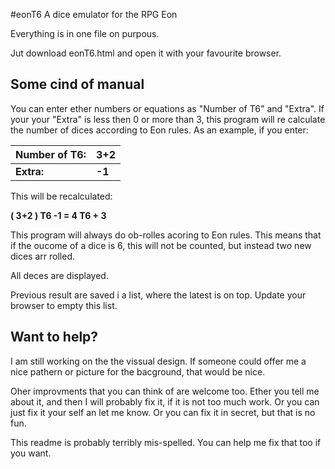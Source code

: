 #eonT6
A dice emulator for the RPG Eon

Everything is in one file on purpous.

Jut download eonT6.html and open it with your favourite browser.

## Some cind of manual
You can enter ether numbers or equations as "Number of T6" and "Extra". If your your "Extra" is less then 0 or more than 3, this program will re calculate the number of dices according to Eon rules.
As an example, if you enter:

Number of T6: | 3+2
--- | ---
**Extra:** | **-1**

This will be recalculated:

**( 3+2 ) T6 -1 = 4 T6 + 3**

This program will always do ob-rolles acoring to Eon rules. This means that if the oucome of a dice is 6, this will not be counted, but instead two new dices arr rolled.

All deces are displayed.

Previous result are saved i a list, where the latest is on top. Update your browser to empty this list.

## Want to help?
I am still working on the the vissual design. If someone could offer me a nice pathern or picture for the bacground, that would be nice.

Oher improvments that you can think of are welcome too. Ether you tell me about it, and then I will probably fix it, if it is not too much work. Or you can just fix it your self an let me know. Or you can fix it in secret, but that is no fun.

This readme is probably terribly mis-spelled. You can help me fix that too if you want. 
